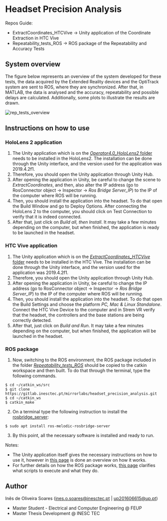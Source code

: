 # Headset Precision Analysis

Repos Guide:
- ExtractCoordinates_HTCVive -> Unity application of the Coordinate Extraction in HTC Vive
- Repeatability_tests_ROS -> ROS package of the Repeatability and Accuracy Tests

## System overview

The figure below represents an overview of the system developed for these tests, the data acquired by the Extended Reality devices and the OptiTrack system are sent to ROS, where they are synchronized. After that, in MATLAB, the data is analysed and the accuracy, repeatability and possible delays are calculated. Additionally, some plots to illustrate the results are drawn. 

![rep_tests_overview](https://user-images.githubusercontent.com/76999213/120935529-2c76b480-c6fb-11eb-97f5-88a74ee56d68.png)

## Instructions on how to use
### HoloLens 2 application
1. The Unity application which is on the [*Operator4.0_HoloLens2* folder](https://github.com/inesosoares6/Operator4.0_HoloLens2) needs to be installed in the HoloLens2. The installation can be done through the Unity interface, and the version used for the application was 2019.4.2f1.
2. Therefore, you should open the Unity application through Unity Hub.
3. After opening the application in Unity, be careful to change the scene to *ExtractCoordinates*, and then, also alter the IP address (go to RosConnector object -> Inspector -> *Ros Bridge Server_IP*) to the IP of the computer where ROS will be running.
4. Then, you should install the application into the headset. To do that open the Build Window and go to Deploy Options. After connecting the HoloLens 2 to the computer, you should click on Test Connection to verify that it is indeed connected.
5. After that, just click on *Build all, then Install*. It may take a few minutes depending on the computer, but when finished, the application is ready to be launched in the headset.

### HTC Vive application
1. The Unity application which is on the [*ExtractCoordinates_HTCVive* folder](https://github.com/inesosoares6/ExtractCoordinates_HTCvive) needs to be installed in the HTC Vive. The installation can be done through the Unity interface, and the version used for the application was 2019.4.2f1.
2. Therefore, you should open the Unity application through Unity Hub.
3. After opening the application in Unity, be careful to change the IP address (go to RosConnector object -> Inspector -> *Ros Bridge Server_IP*) to the IP of the computer where ROS will be running.
4. Then, you should install the application into the headset. To do that open the Build Settings and choose the platform *PC, Mac & Linux Standalone*. Connect the HTC Vive Device to the computer and in Strem VR verify that the headset, the controllers and the base stations are being correctly detected.
5. After that, just click on *Build and Run*. It may take a few minutes depending on the computer, but when finished, the application will be launched in the headset.

### ROS package
1. Now, switching to the ROS environment, the ROS package included in the folder [*Repeatability_tests_ROS*](https://github.com/inesosoares6/Repeatability_tests) should be copied to the catkin workspace and then built. To do that through the terminal, type the following commands.
```
$ cd ~/catkin_ws/src
$ git clone https://gitlab.inesctec.pt/mirrorlabs/headset_precision_analysis.git
$ cd ~/catkin_ws
$ catkin_make
```

2. On a terminal type the following instruction to install the [rosbridge_server](https://github.com/RobotWebTools/rosbridge_suite):
```
$ sudo apt install ros-melodic-rosbridge-server
```

3. By this point, all the necessary software is installed and ready to run.


Notes: 
- The Unity application itself gives the necessary instructions on how to use it, however in [this page](https://github.com/inesosoares6/ExtractCoordinates_HTCvive/blob/master/README.md) is done an overview on how it works.
- For further details on how the ROS package works, [this page](https://github.com/inesosoares6/Repeatability_tests/blob/main/README.md) clarifies what scripts to execute and what they do.

## Author
Inês de Oliveira Soares (ines.o.soares@inesctec.pt | up201606615@up.pt)
- Master Student - Electrical and Computer Engineering @ FEUP
- Master Thesis Development @ INESC TEC
